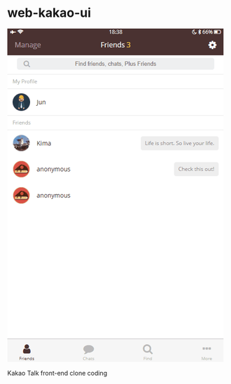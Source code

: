 # web-kakao-ui

[![Screenshot](images/kakao-demo.gif)](https://github.com/junlee91/web-kakao-ui/blob/master/images/kakao-demo.gif)

Kakao Talk front-end clone coding 

[kakao]: https://junlee91.github.io/web-kakao-ui/